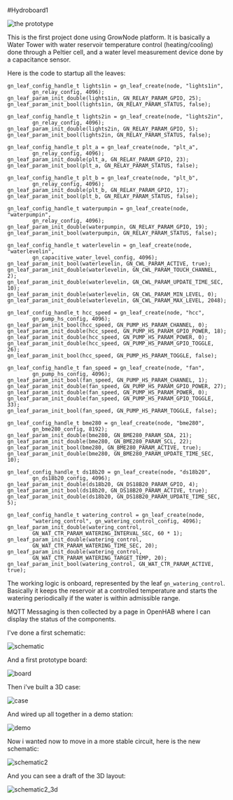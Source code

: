 #Hydroboard1

![the prototype](../resources/solutions/hydroboard1/prototype2.jpeg)

This is the first project done using GrowNode platform. It is basically a Water Tower with water reservoir temperature control (heating/cooling) done through a Peltier cell, and a water level measurement device done by a capacitance sensor.

Here is the code to startup all the leaves:

	gn_leaf_config_handle_t lights1in = gn_leaf_create(node, "lights1in",
			gn_relay_config, 4096);
	gn_leaf_param_init_double(lights1in, GN_RELAY_PARAM_GPIO, 25);
	gn_leaf_param_init_bool(lights1in, GN_RELAY_PARAM_STATUS, false);

	gn_leaf_config_handle_t lights2in = gn_leaf_create(node, "lights2in",
			gn_relay_config, 4096);
	gn_leaf_param_init_double(lights2in, GN_RELAY_PARAM_GPIO, 5);
	gn_leaf_param_init_bool(lights2in, GN_RELAY_PARAM_STATUS, false);

	gn_leaf_config_handle_t plt_a = gn_leaf_create(node, "plt_a",
			gn_relay_config, 4096);
	gn_leaf_param_init_double(plt_a, GN_RELAY_PARAM_GPIO, 23);
	gn_leaf_param_init_bool(plt_a, GN_RELAY_PARAM_STATUS, false);

	gn_leaf_config_handle_t plt_b = gn_leaf_create(node, "plt_b",
			gn_relay_config, 4096);
	gn_leaf_param_init_double(plt_b, GN_RELAY_PARAM_GPIO, 17);
	gn_leaf_param_init_bool(plt_b, GN_RELAY_PARAM_STATUS, false);

	gn_leaf_config_handle_t waterpumpin = gn_leaf_create(node, "waterpumpin",
			gn_relay_config, 4096);
	gn_leaf_param_init_double(waterpumpin, GN_RELAY_PARAM_GPIO, 19);
	gn_leaf_param_init_bool(waterpumpin, GN_RELAY_PARAM_STATUS, false);

	gn_leaf_config_handle_t waterlevelin = gn_leaf_create(node, "waterlevelin",
			gn_capacitive_water_level_config, 4096);
	gn_leaf_param_init_bool(waterlevelin, GN_CWL_PARAM_ACTIVE, true);
	gn_leaf_param_init_double(waterlevelin, GN_CWL_PARAM_TOUCH_CHANNEL, 2);
	gn_leaf_param_init_double(waterlevelin, GN_CWL_PARAM_UPDATE_TIME_SEC, 10);
	gn_leaf_param_init_double(waterlevelin, GN_CWL_PARAM_MIN_LEVEL, 0);
	gn_leaf_param_init_double(waterlevelin, GN_CWL_PARAM_MAX_LEVEL, 2048);

	gn_leaf_config_handle_t hcc_speed = gn_leaf_create(node, "hcc",
			gn_pump_hs_config, 4096);
	gn_leaf_param_init_bool(hcc_speed, GN_PUMP_HS_PARAM_CHANNEL, 0);
	gn_leaf_param_init_double(hcc_speed, GN_PUMP_HS_PARAM_GPIO_POWER, 18);
	gn_leaf_param_init_double(hcc_speed, GN_PUMP_HS_PARAM_POWER, 0);
	gn_leaf_param_init_double(hcc_speed, GN_PUMP_HS_PARAM_GPIO_TOGGLE, 26);
	gn_leaf_param_init_bool(hcc_speed, GN_PUMP_HS_PARAM_TOGGLE, false);

	gn_leaf_config_handle_t fan_speed = gn_leaf_create(node, "fan",
			gn_pump_hs_config, 4096);
	gn_leaf_param_init_bool(fan_speed, GN_PUMP_HS_PARAM_CHANNEL, 1);
	gn_leaf_param_init_double(fan_speed, GN_PUMP_HS_PARAM_GPIO_POWER, 27);
	gn_leaf_param_init_double(fan_speed, GN_PUMP_HS_PARAM_POWER, 0);
	gn_leaf_param_init_double(fan_speed, GN_PUMP_HS_PARAM_GPIO_TOGGLE, 33);
	gn_leaf_param_init_bool(fan_speed, GN_PUMP_HS_PARAM_TOGGLE, false);

	gn_leaf_config_handle_t bme280 = gn_leaf_create(node, "bme280",
			gn_bme280_config, 8192);
	gn_leaf_param_init_double(bme280, GN_BME280_PARAM_SDA, 21);
	gn_leaf_param_init_double(bme280, GN_BME280_PARAM_SCL, 22);
	gn_leaf_param_init_bool(bme280, GN_BME280_PARAM_ACTIVE, true);
	gn_leaf_param_init_double(bme280, GN_BME280_PARAM_UPDATE_TIME_SEC, 10);

	gn_leaf_config_handle_t ds18b20 = gn_leaf_create(node, "ds18b20",
			gn_ds18b20_config, 4096);
	gn_leaf_param_init_double(ds18b20, GN_DS18B20_PARAM_GPIO, 4);
	gn_leaf_param_init_bool(ds18b20, GN_DS18B20_PARAM_ACTIVE, true);
	gn_leaf_param_init_double(ds18b20, GN_DS18B20_PARAM_UPDATE_TIME_SEC, 5);

	gn_leaf_config_handle_t watering_control = gn_leaf_create(node,
			"watering_control", gn_watering_control_config, 4096);
	gn_leaf_param_init_double(watering_control,
			GN_WAT_CTR_PARAM_WATERING_INTERVAL_SEC, 60 * 1);
	gn_leaf_param_init_double(watering_control,
			GN_WAT_CTR_PARAM_WATERING_TIME_SEC, 20);
	gn_leaf_param_init_double(watering_control,
			GN_WAT_CTR_PARAM_WATERING_TARGET_TEMP, 20);
	gn_leaf_param_init_bool(watering_control, GN_WAT_CTR_PARAM_ACTIVE, true);

The working logic is onboard, represented by the leaf `gn_watering_control`. Basically it keeps the reservoir at a controlled temperature and starts the watering periodically if the water is within admissible range.

MQTT Messaging is then collected by a page in OpenHAB where I can display the status of the components.

I've done a first schematic:

![schematic](../resources/solutions/hydroboard1/schematic.png)

And a first prototype board:

![board](../resources/solutions/hydroboard1/board.jpeg)

Then i've built a 3D case:

![case](../resources/solutions/hydroboard1/box.jpeg)

And wired up all together in a demo station:

![demo](../resources/solutions/hydroboard1/prototype1.jpeg)

Now i wanted now to move in a more stable circuit, here is the new schematic:

![schematic2](../resources/solutions/hydroboard1/schematic2.png)

And you can see a draft of the 3D layout:

![schematic2_3d](../resources/solutions/hydroboard1/schematic2_3d.png)

